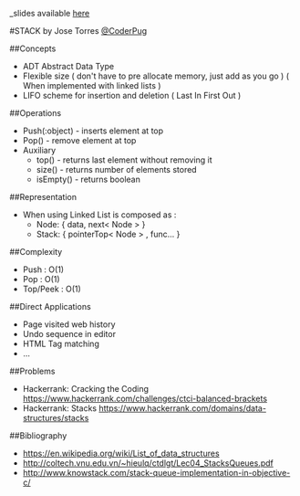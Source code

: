 
_slides available [here](http://htmlpreview.github.io/?(Source/Slides/Stack.html))

#STACK
by Jose Torres [@CoderPug](http://www.github.com/coderpug)

##Concepts
- ADT Abstract Data Type
- Flexible size ( don't have to pre allocate memory, just add as you go ) ( When implemented with linked lists ) 
- LIFO scheme for insertion and deletion ( Last In First Out )

##Operations
- Push(:object) - inserts element at top
- Pop() - remove element at top
- Auxiliary 
  - top() - returns last element without removing it
  - size() - returns number of elements stored
  - isEmpty() - returns boolean

##Representation
- When using Linked List is composed as :
  - Node: { data, next< Node > }
  - Stack: { pointerTop< Node > , func... }

##Complexity
- Push : O(1)
- Pop : O(1)
- Top/Peek : O(1)

##Direct Applications
- Page visited web history
- Undo sequence in editor
- HTML Tag matching
- ...

##Problems

- Hackerrank: Cracking the Coding <https://www.hackerrank.com/challenges/ctci-balanced-brackets>
- Hackerrank: Stacks <https://www.hackerrank.com/domains/data-structures/stacks>

##Bibliography

- <https://en.wikipedia.org/wiki/List_of_data_structures>
- <http://coltech.vnu.edu.vn/~hieulq/ctdlgt/Lec04_StacksQueues.pdf>
- <http://www.knowstack.com/stack-queue-implementation-in-objective-c/>
